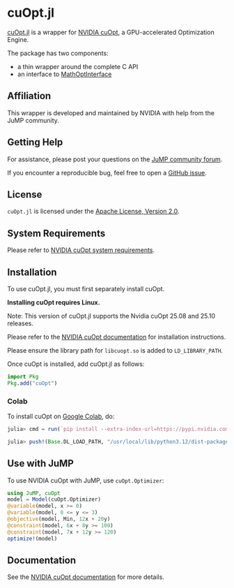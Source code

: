 # cuOpt.jl

[cuOpt.jl](https://github.com/jump-dev/cuOpt.jl) is a wrapper for [NVIDIA cuOpt](https://github.com/NVIDIA/cuOpt),
a GPU-accelerated Optimization Engine.

The package has two components:

 - a thin wrapper around the complete C API
 - an interface to [MathOptInterface](https://github.com/jump-dev/MathOptInterface.jl)

## Affiliation

This wrapper is developed and maintained by NVIDIA with help from the JuMP community.

## Getting Help

For assistance, please post your questions on the [JuMP community forum](https://jump.dev/forum).

If you encounter a reproducible bug, feel free to open a [GitHub issue](https://github.com/jump-dev/cuOpt.jl/issues).

## License

`cuOpt.jl` is licensed under the [Apache License, Version 2.0](https://github.com/jump-dev/cuOpt.jl/blob/master/LICENSE).

## System Requirements

Please refer to [NVIDIA cuOpt system requirements](https://docs.nvidia.com/cuopt/user-guide/latest/system-requirements.html).

## Installation

To use cuOpt.jl, you must first separately install cuOpt.

**Installing cuOpt requires Linux.**

Note: This version of cuOpt.jl supports the Nvidia cuOpt 25.08 and 25.10 releases.

Please refer to the [NVIDIA cuOpt documentation](https://docs.nvidia.com/cuopt/user-guide/latest/cuopt-c/quick-start.html#installation) for installation instructions.

Please ensure the library path for `libcuopt.so` is added to `LD_LIBRARY_PATH`.

Once cuOpt is installed, add cuOpt.jl as follows:
```julia
import Pkg
Pkg.add("cuOpt")
```

### Colab

To install cuOpt on [Google Colab](https://colab.research.google.com), do:
```julia
julia> cmd = run(`pip install --extra-index-url=https://pypi.nvidia.com libcuopt-cu12==25.8.\* nvidia-cuda-runtime-cu12==12.8.\*`);

julia> push!(Base.DL_LOAD_PATH, "/usr/local/lib/python3.12/dist-packages/libcuopt/lib64")
```

## Use with JuMP

To use NVIDIA cuOpt with JuMP, use `cuOpt.Optimizer`:

```julia
using JuMP, cuOpt
model = Model(cuOpt.Optimizer)
@variable(model, x >= 0)
@variable(model, 0 <= y <= 3)
@objective(model, Min, 12x + 20y)
@constraint(model, 6x + 8y >= 100)
@constraint(model, 7x + 12y >= 120)
optimize!(model)
```

## Documentation

See the [NVIDIA cuOpt documentation](https://docs.nvidia.com/cuopt/user-guide/latest/)
for more details.

